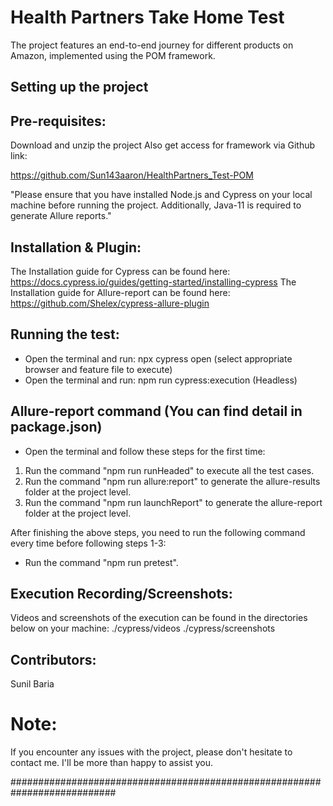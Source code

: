 
# Health Partners Take Home Test

The project features an end-to-end journey for different products on Amazon, implemented using the POM framework.

## Setting up the project

## Pre-requisites:

Download and unzip the project
Also get access for framework via Github link:

https://github.com/Sun143aaron/HealthPartners_Test-POM


"Please ensure that you have installed Node.js and Cypress on your local machine before running the project. Additionally, Java-11 is required to generate Allure reports."

## Installation & Plugin:

The Installation guide for Cypress can be found here: https://docs.cypress.io/guides/getting-started/installing-cypress
The Installation guide for Allure-report can be found here: https://github.com/Shelex/cypress-allure-plugin

## Running the test: 
 - Open the terminal and run: npx cypress open (select appropriate browser and feature file to execute)
 - Open the terminal and run: npm run cypress:execution (Headless)

## Allure-report command (You can find detail in package.json)

 - Open the terminal and follow these steps for the first time:
1. Run the command "npm run runHeaded" to execute all the test cases.
2. Run the command "npm run allure:report" to generate the allure-results folder at the project level.
3. Run the command "npm run launchReport" to generate the allure-report folder at the project level.

After finishing the above steps, you need to run the following command every time before following steps 1-3:
* Run the command "npm run pretest".

## Execution Recording/Screenshots:
Videos and screenshots of the execution can be found in the directories below on your machine:
        ./cypress/videos
        ./cypress/screenshots

## Contributors:
 Sunil Baria

# Note:

If you encounter any issues with the project, please don't hesitate to contact me. I'll be more than happy to assist you.

###########################################################################